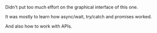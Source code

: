 Didn't put too much effort on the graphical interface of this one.

It was mostly to learn how async/wait, try/catch and promises worked.

And also how to work with APIs.
